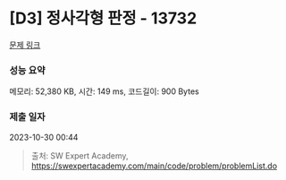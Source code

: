 # [D3] 정사각형 판정 - 13732 

[문제 링크](https://swexpertacademy.com/main/code/problem/problemDetail.do?contestProbId=AX8BAN1qTwoDFARO) 

### 성능 요약

메모리: 52,380 KB, 시간: 149 ms, 코드길이: 900 Bytes

### 제출 일자

2023-10-30 00:44



> 출처: SW Expert Academy, https://swexpertacademy.com/main/code/problem/problemList.do